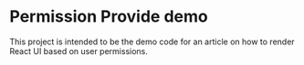 # Permission Provide demo

This project is intended to be the demo code for an article on how to render React UI based on user permissions.
